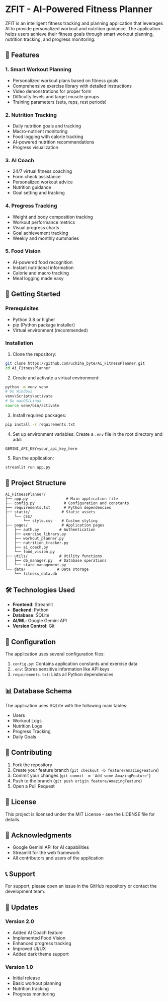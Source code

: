 # ZFIT - AI-Powered Fitness Planner

ZFIT is an intelligent fitness tracking and planning application that leverages AI to provide personalized workout and nutrition guidance. The application helps users achieve their fitness goals through smart workout planning, nutrition tracking, and progress monitoring.

## 🌟 Features

### 1. Smart Workout Planning
- Personalized workout plans based on fitness goals
- Comprehensive exercise library with detailed instructions
- Video demonstrations for proper form
- Difficulty levels and target muscle groups
- Training parameters (sets, reps, rest periods)

### 2. Nutrition Tracking
- Daily nutrition goals and tracking
- Macro-nutrient monitoring
- Food logging with calorie tracking
- AI-powered nutrition recommendations
- Progress visualization

### 3. AI Coach
- 24/7 virtual fitness coaching
- Form check assistance
- Personalized workout advice
- Nutrition guidance
- Goal setting and tracking

### 4. Progress Tracking
- Weight and body composition tracking
- Workout performance metrics
- Visual progress charts
- Goal achievement tracking
- Weekly and monthly summaries

### 5. Food Vision
- AI-powered food recognition
- Instant nutritional information
- Calorie and macro tracking
- Meal logging made easy

## 🚀 Getting Started

### Prerequisites
- Python 3.8 or higher
- pip (Python package installer)
- Virtual environment (recommended)

### Installation

1. Clone the repository:
```bash
git clone https://github.com/uchiha_byte/Ai_FitnessPlanner.git
cd Ai_FitnessPlanner
```

2. Create and activate a virtual environment:
```bash
python -m venv venv
# On Windows
venv\Scripts\activate
# On macOS/Linux
source venv/bin/activate
```

3. Install required packages:
```bash
pip install -r requirements.txt
```

4. Set up environment variables:
Create a `.env` file in the root directory and add:
```
GEMINI_API_KEY=your_api_key_here
```

5. Run the application:
```bash
streamlit run app.py
```

## 📁 Project Structure

```
Ai_FitnessPlanner/
├── app.py                 # Main application file
├── config.py             # Configuration and constants
├── requirements.txt      # Python dependencies
├── static/              # Static assets
│   └── css/
│       └── style.css    # Custom styling
├── pages/               # Application pages
│   ├── auth.py         # Authentication
│   ├── exercise_library.py
│   ├── workout_planner.py
│   ├── nutrition_tracker.py
│   ├── ai_coach.py
│   └── food_vision.py
├── utils/              # Utility functions
│   ├── db_manager.py   # Database operations
│   └── state_management.py
└── data/              # Data storage
    └── fitness_data.db
```

## 🛠️ Technologies Used

- **Frontend**: Streamlit
- **Backend**: Python
- **Database**: SQLite
- **AI/ML**: Google Gemini API
- **Version Control**: Git

## 🔧 Configuration

The application uses several configuration files:

1. `config.py`: Contains application constants and exercise data
2. `.env`: Stores sensitive information like API keys
3. `requirements.txt`: Lists all Python dependencies

## 📊 Database Schema

The application uses SQLite with the following main tables:
- Users
- Workout Logs
- Nutrition Logs
- Progress Tracking
- Daily Goals

## 🤝 Contributing

1. Fork the repository
2. Create your feature branch (`git checkout -b feature/AmazingFeature`)
3. Commit your changes (`git commit -m 'Add some AmazingFeature'`)
4. Push to the branch (`git push origin feature/AmazingFeature`)
5. Open a Pull Request

## 📝 License

This project is licensed under the MIT License - see the LICENSE file for details.

## 🙏 Acknowledgments

- Google Gemini API for AI capabilities
- Streamlit for the web framework
- All contributors and users of the application

## 📞 Support

For support, please open an issue in the GitHub repository or contact the development team.

## 🔄 Updates

### Version 2.0
- Added AI Coach feature
- Implemented Food Vision
- Enhanced progress tracking
- Improved UI/UX
- Added dark theme support

### Version 1.0
- Initial release
- Basic workout planning
- Nutrition tracking
- Progress monitoring
